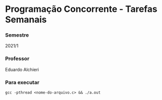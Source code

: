 # Programação Concorrente - Tarefas Semanais

### Semestre
2021/1

### Professor
Eduardo Alchieri

### Para executar
`gcc -pthread <nome-do-arquivo.c> && ./a.out`